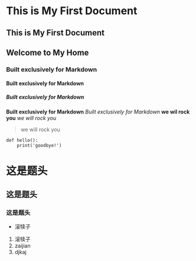 
# This is My First Document #
## This is My First Document ##
## Welcome to My Home ##
### Built exclusively for Markdown ###
#### Built exclusively for Markdown ####
##### Built exclusively for Markdown #####
**Built exclusively for Markdown** 
*Built exclusively for Markdown*
**we wil rock you** 
*we will rock you*
> we will rock you

    def hello():
    	print('goodbye!')
# 这是题头 #
## 这是题头 ##
### 这是题头 ###
- 滚犊子
1. 滚犊子
2. zaijian 
3. djkaj


